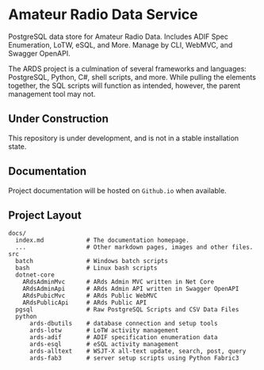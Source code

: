# Amateur Radio Data Service

PostgreSQL data store for Amateur Radio Data. Includes ADIF Spec Enumeration,
LoTW, eSQL, and More. Manage by CLI, WebMVC, and Swagger OpenAPI.  

The ARDS project is a culmination of several frameworks and languages: 
PostgreSQL, Python, C#, shell scripts, and more. While pulling the elements
together, the SQL scripts will function as intended, however, the parent
management tool may not.

## Under Construction

This repository is under development, and is not in a stable installation state.

## Documentation

Project documentation will be hosted on `Github.io` when available.

## Project Layout

    docs/
      index.md            # The documentation homepage.
      ...                 # Other markdown pages, images and other files.
    src
      batch               # Windows batch scripts
      bash                # Linux bash scripts
      dotnet-core
        ARdsAdminMvc      # ARds Admin MVC written in Net Core
        ARdsAdminApi      # ARds Admin API written in Swagger OpenAPI
        ARdsPubicMvc      # ARds Public WebMVC
        ARdsPublicApi     # ARds Public API
      pgsql               # Raw PostgreSQL Scripts and CSV Data Files
      python
          ards-dbutils    # database connection and setup tools
          ards-lotw       # LoTW activity management
          ards-adif       # ADIF specification enumeration data
          ards-esql       # eSQL activity management
          ards-alltext    # WSJT-X all-text update, search, post, query
          ards-fab3       # server setup scripts using Python Fabric3

